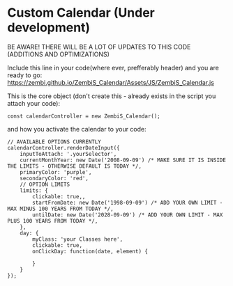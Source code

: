 # Custom Calendar (Under development)

BE AWARE! THERE WILL BE A LOT OF UPDATES TO THIS CODE (ADDITIONS AND OPTIMIZATIONS)

Include this line in your code(where ever, prefferably header) and you are ready to go:
https://zembi.github.io/ZembiS_Calendar/Assets/JS/ZembiS_Calendar.js


This is the core object (don't create this - already exists in the script you attach your code):
```
const calendarController = new ZembiS_Calendar();
```
and how you activate the calendar to your code:
```
// AVAILABLE OPTIONS CURRENTLY
calendarController.renderDateInput({
    inputToAttach: '.yourSelector',
    currentMonthYear: new Date('2008-09-09') /* MAKE SURE IT IS INSIDE THE LIMITS - OTHERWISE DEFAULT IS TODAY */,
    primaryColor: 'purple',
    secondaryColor: 'red',
    // OPTION LIMITS
    limits: {
        clickable: true,,
        startFromDate: new Date('1998-09-09') /* ADD YOUR OWN LIMIT - MAX MINUS 100 YEARS FROM TODAY */,
        untilDate: new Date('2028-09-09') /* ADD YOUR OWN LIMIT - MAX PLUS 100 YEARS FROM TODAY */,
    },
    day: {
        myClass: 'your Classes here',
        clickable: true,
        onClickDay: function(date, element) {

        }
    }
});
```

